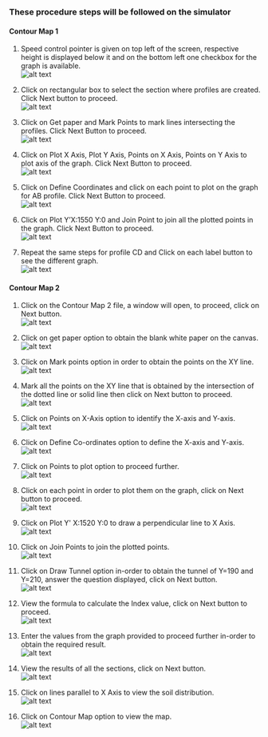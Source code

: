 ### These procedure steps will be followed on the simulator

#### Contour Map 1

1. Speed control pointer is given on top left of the screen, respective height is displayed below it and on the bottom left one checkbox for the graph is available.<br>
![alt text](images/map1_1.PNG)<br>

2. Click on rectangular box to select the section where profiles are created. Click Next button to proceed.<br>
![alt text](images/map1_2.PNG)<br>

3. Click on Get paper and Mark Points to mark lines intersecting the profiles. Click Next Button to proceed.<br>
![alt text](images/map1_3.PNG)<br>

4. Click on Plot X Axis, Plot Y Axis, Points on X Axis, Points on Y Axis to plot axis of the graph. Click Next Button to proceed.<br>
![alt text](images/map1_4.PNG)<br>

5. Click on Define Coordinates and click on each point to plot on the graph for AB profile. Click Next Button to proceed.<br>
![alt text](images/map1_5.PNG)<br>

6. Click on Plot Y’X:1550 Y:0 and Join Point to join all the plotted points in the graph. Click Next Button to proceed.<br>
![alt text](images/map1_6.PNG)<br>

7. Repeat the same steps for profile CD and Click on each label button to see the different graph.<br>
![alt text](images/map1_7.PNG)<br>


#### Contour Map 2

1. Click on the Contour Map 2 file, a window will open, to proceed, click on Next button.<br>
![alt text](images/geo11.PNG)<br>

2. Click on get paper option to obtain the blank white paper on the canvas.<br>
![alt text](images/geo12.PNG)<br>

3. Click on Mark points option in order to obtain the points on the XY line.<br>
![alt text](images/geo13.PNG )<br>

4. Mark all the points on the XY line that is obtained by the intersection of the dotted line or solid line then click on Next button to proceed.<br>
![alt text](images/geo14.PNG)<br>

5. Click on Points on X-Axis option to identify the X-axis and Y-axis.<br>
![alt text](images/geo15.PNG)<br>

6. Click on Define Co-ordinates option to define the X-axis and Y-axis.<br>
![alt text](images/geo16.PNG)<br>

7. Click on Points to plot option to proceed further.<br>
![alt text](images/geo17.PNG)<br>

8. Click on each point in order to plot them on the graph, click on Next button to proceed.<br>
![alt text](images/geo18.PNG)<br>

9. Click on Plot Y' X:1520 Y:0 to draw a perpendicular line to X Axis.<br>
![alt text](images/geo19.PNG)<br>

10. Click on Join Points to join the plotted points.<br>
![alt text](images/geo110.PNG)<br>

11. Click on Draw Tunnel option in-order to obtain the tunnel of Y=190 and Y=210, answer the question displayed, click on Next button.<br>
![alt text](images/geo111.PNG)<br>

12. View the formula to calculate the Index value, click on Next button to proceed.<br>
![alt text](images/geo112.PNG)<br>

13. Enter the values from the graph provided to proceed further in-order to obtain the required result.<br>
![alt text](images/geo113.PNG)<br>

14. View the results of all the sections, click on Next button.<br>
![alt text](images/geo114.PNG)<br>

15. Click on lines parallel to X Axis to view the soil distribution.<br>
![alt text](images/geo115.PNG)<br>

16. Click on Contour Map option to view the map.<br>
![alt text](images/geo116.png)<br>
